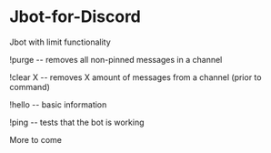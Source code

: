 # Jbot-for-Discord
Jbot with limit functionality

!purge -- removes all non-pinned messages in a channel

!clear X -- removes X amount of messages from a channel (prior to command)

!hello -- basic information

!ping -- tests that the bot is working

More to come
